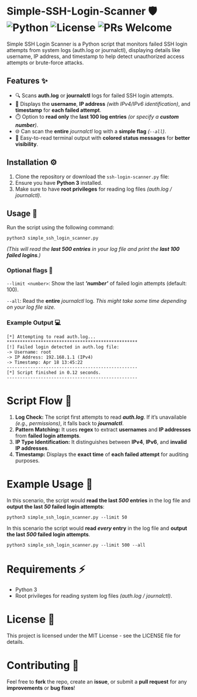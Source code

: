 # Simple-SSH-Login-Scanner 🛡️ ![Python](https://img.shields.io/badge/Python-3.x-blue.svg) ![License](https://img.shields.io/badge/License-MIT-green.svg) ![PRs Welcome](https://img.shields.io/badge/PRs-welcome-brightgreen.svg)
Simple SSH Login Scanner is a Python script that monitors failed SSH login attempts from system logs (auth.log or journalctl), displaying details like username, IP address, and timestamp to help detect unauthorized access attempts or brute-force attacks.

## Features ✨
- 🔍 Scans **auth.log** or **journalctl** logs for failed SSH login attempts.
- 👤 Displays the **username**, **IP address** *(with IPv4/IPv6 identification)*, and **timestamp** for **each failed attempt**.
- ⏱️ Option to **read only** the **last 100 log entries** *(or specify a **custom number**)*.
- 🌐 Can scan the **entire** *journalctl* log with a **simple flag** *(`--all`)*.
- 🎨 Easy-to-read terminal output with **colored status messages** for **better visibility**.

## Installation ⚙️
1. Clone the repository or download the `ssh-login-scanner.py` file:
2. Ensure you have **Python 3** installed.
3. Make sure to have **root privileges** for reading log files *(auth.log / journalctl)*.

## Usage 🚀
Run the script using the following command:
```
python3 simple_ssh_login_scanner.py
```
*(This will read the **last 500 entries** in your log file and print the **last 100 failed logins**.)*
### Optional flags 🚩
`--limit <number>`: Show the last ***'number'*** of failed login attempts (default: 100).

`--all`: Read the **entire** *journalctl* log. *This might take some time depending on your log file size.*
### Example Output 💻
```
[*] Attempting to read auth.log...
**************************************************
[!] Failed login detected in auth.log file:
-> Username: root
-> IP Address: 192.168.1.1 (IPv4)
-> Timestamp: Apr 18 13:45:22
--------------------------------------------------
[*] Script finished in 0.12 seconds.
--------------------------------------------------
```
# Script Flow 🔄
1. **Log Check:** The script first attempts to read ***auth.log***. If it’s unavailable *(e.g., permissions)*, it falls back to ***journalctl***.
2. **Pattern Matching:** It uses **regex** to extract **usernames** and **IP addresses** from **failed login attempts**.
3. **IP Type Identification:** It distinguishes between **IPv4**, **IPv6**, and **invalid IP addresses**.
4. **Timestamp:** Displays the **exact time** of **each failed attempt** for auditing purposes.

# Example Usage 📄
In this scenario, the script would **read the last *500* entries** in the log file and **output the last *50* failed login attempts**:
```
python3 simple_ssh_login_scanner.py --limit 50
```
In this scenario the script would **read *every* entry** in the log file and **output the last *500* failed login attempts**.
```
python3 simple_ssh_login_scanner.py --limit 500 --all
```
# Requirements ⚡
- Python 3
- Root privileges for reading system log files *(auth.log / journalctl)*.

# License 📜
This project is licensed under the MIT License - see the LICENSE file for details.

# Contributing 🤝
Feel free to **fork** the repo, create an **issue**, or submit a **pull request** for any **improvements** or **bug fixes**!

